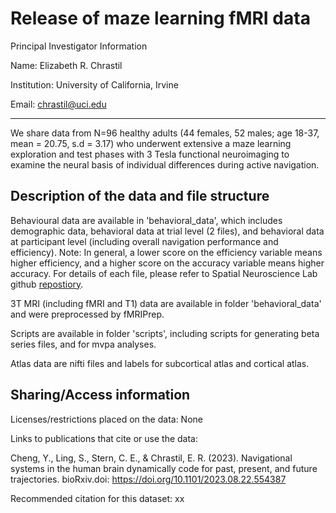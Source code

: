 # Release of maze learning fMRI data

Principal Investigator Information

Name: Elizabeth R. Chrastil

Institution: University of California, Irvine

Email: chrastil@uci.edu

---

We share data from N=96 healthy adults (44 females, 52 males; age 18-37, mean = 20.75, s.d = 3.17) who underwent extensive a maze learning exploration and test phases with 3 Tesla functional neuroimaging to examine the neural basis of individual differences during active navigation. 

## Description of the data and file structure

Behavioural data are available in 'behavioral_data', which includes demographic data, behavioral data at trial level (2 files), and behavioral data at participant level (including overall navigation performance and efficiency). Note: In general, a lower score on the efficiency variable means higher efficiency, and a higher score on the accuracy variable means higher accuracy. For details of each file, please refer to Spatial Neuroscience Lab github [repostiory](https://github.com/spatialneuroscience/MLINDIV/tree/main/Preprocessing/Behavioral).

3T MRI (including fMRI and T1) data are available in folder 'behavioral_data' and were preprocessed by fMRIPrep.

Scripts are available in folder 'scripts', including scripts for generating beta series files, and for mvpa analyses.

Atlas data are nifti files and labels for subcortical atlas and cortical atlas.


## Sharing/Access information

Licenses/restrictions placed on the data: None

Links to publications that cite or use the data: 

Cheng, Y., Ling, S., Stern, C. E., & Chrastil, E. R. (2023). Navigational systems in the human brain dynamically code for past, present, and future trajectories. bioRxiv.doi: https://doi.org/10.1101/2023.08.22.554387

Recommended citation for this dataset: xx
